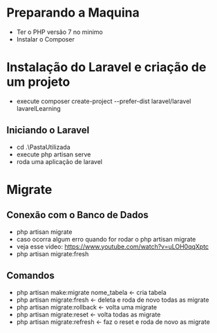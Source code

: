 # Preparando a Maquina
- Ter o PHP versão 7 no minimo
- Instalar o Composer

# Instalação do Laravel e criação de um projeto
- execute composer create-project --prefer-dist laravel/laravel lavarelLearning

## Iniciando o Laravel
- cd .\PastaUtilizada
- execute php artisan serve
- roda uma aplicação de laravel

# Migrate

## Conexão com o Banco de Dados
- php artisan migrate
- caso ocorra algum erro quando for rodar o php artisan migrate
- veja esse video: https://www.youtube.com/watch?v=uLOH0qqXptc
- php artisan migrate:fresh

## Comandos
- php artisan make:migrate nome_tabela <- cria tabela
- php artisan migrate:fresh <- deleta e roda de novo todas as migrate
- php artisan migrate:rollback <- volta uma migrate
- php artisan migrate:reset <- volta todas as migrate
- php artisan migrate:refresh <- faz o reset e roda de novo as migrate



